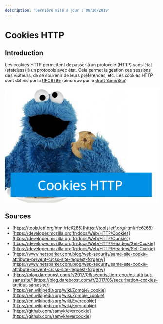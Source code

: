 ```yaml
---
description: 'Dernière mise à jour : 08/10/2019'
---
```


# Cookies HTTP

## Introduction

Les cookies HTTP permettent de passer à un protocole \(HTTP\) sans-état \(stateless\) à un protocole avec état. Cela permet la gestion des sessions des visiteurs, de se souvenir de leurs préférences, etc. Les cookies HTTP sont définis par la [RFC6265](https://tools.ietf.org/html/rfc6265) \(ainsi que par le [draft SameSite](https://tools.ietf.org/html/draft-west-first-party-cookies-07)\).

![](../../.gitbook/assets/58159b2ac2e4b39d421a0f690a37dc8a.png)

## Sources

* [https://tools.ietf.org/html/rfc6265](https://tools.ietf.org/html/rfc6265)
* [https://developer.mozilla.org/fr/docs/Web/HTTP/Cookies](https://developer.mozilla.org/fr/docs/Web/HTTP/Cookies)
* [https://developer.mozilla.org/fr/docs/Web/HTTP/Headers/Set-Cookie](https://developer.mozilla.org/fr/docs/Web/HTTP/Headers/Set-Cookie)
* [https://www.netsparker.com/blog/web-security/same-site-cookie-attribute-prevent-cross-site-request-forgery/](https://www.netsparker.com/blog/web-security/same-site-cookie-attribute-prevent-cross-site-request-forgery/)
* [https://blog.dareboost.com/fr/2017/06/securisation-cookies-attribut-samesite/](https://blog.dareboost.com/fr/2017/06/securisation-cookies-attribut-samesite/)
* [https://en.wikipedia.org/wiki/Zombie\_cookie](https://en.wikipedia.org/wiki/Zombie_cookie)
* [https://en.wikipedia.org/wiki/Evercookie](https://en.wikipedia.org/wiki/Evercookie)
* [https://github.com/samyk/evercookie](https://github.com/samyk/evercookie)

